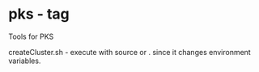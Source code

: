 # pks - tag

Tools for PKS

createCluster.sh - execute with source or . since it changes environment variables. 
